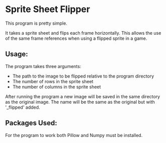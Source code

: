 # Sprite Sheet Flipper

This program is pretty simple.

It takes a sprite sheet and flips each frame horizontally. This allows the use of the same frame references when using a flipped sprite in a game.

## Usage:

The program takes three arguments:
* The path to the image to be flipped relative to the program directory
* The number of rows in the sprite sheet
* The number of columns in the sprite sheet

After running the program a new image will be saved in the same directory as the original image. The name will be the same as the original but with '_flipped' added.

## Packages Used:
For the program to work both Pillow and Numpy must be installed.